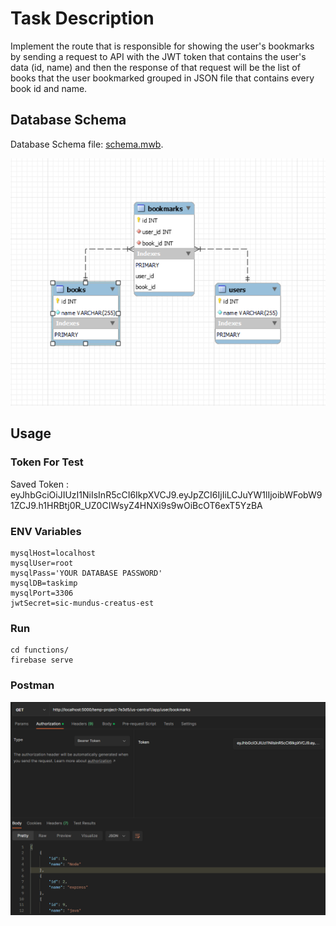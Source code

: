 # Task Description
Implement the route that is responsible for showing the user's bookmarks by sending a request to API with the JWT token that contains the user's data (id, name) and then the response of that request will be the list of books that the user bookmarked grouped in JSON file that contains every book id and name.

## Database Schema 
Database Schema file: [schema.mwb](schema.mwb).

![Schema Picture](./Task_DBSchema.png)
## Usage
### Token For Test
Saved Token : eyJhbGciOiJIUzI1NiIsInR5cCI6IkpXVCJ9.eyJpZCI6IjIiLCJuYW1lIjoibWFobW91ZCJ9.h1HRBtj0R_UZ0CIWsyZ4HNXi9s9wOiBcOT6exT5YzBA
### ENV Variables
```
mysqlHost=localhost
mysqlUser=root
mysqlPass='YOUR DATABASE PASSWORD'
mysqlDB=taskimp
mysqlPort=3306
jwtSecret=sic-mundus-creatus-est
```
### Run
```
cd functions/
firebase serve
```
### Postman
![Run Picture](./TestRoutePostman.png)